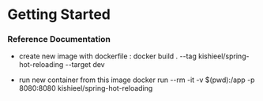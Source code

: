 # Getting Started

### Reference Documentation
* create new image with dockerfile :
  docker build . --tag kishieel/spring-hot-reloading --target dev

* run new container from this image
  docker run --rm -it -v $(pwd):/app -p 8080:8080 kishieel/spring-hot-reloading